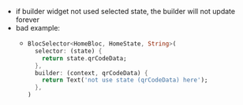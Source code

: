 - if builder widget not used selected state, the builder will not update forever
- bad example:
	- ```dart
	  BlocSelector<HomeBloc, HomeState, String>(
	    selector: (state) {
	      return state.qrCodeData;
	    },
	    builder: (context, qrCodeData) {
	      return Text('not use state (qrCodeData) here');
	    },
	  )
	  ```